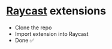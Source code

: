 # [Raycast](https://www.raycast.com/) extensions

- Clone the repo
- Import extension into Raycast
- Done ✅
